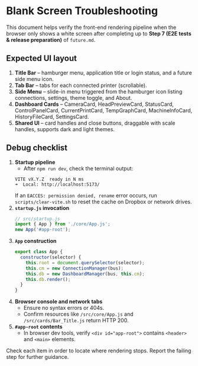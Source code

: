 # Blank Screen Troubleshooting

This document helps verify the front-end rendering pipeline when the browser only shows a white screen after completing up to **Step 7 (E2E tests & release preparation)** of `future.md`.

## Expected UI layout

1. **Title Bar** – hamburger menu, application title or login status, and a future side menu icon.
2. **Tab Bar** – tabs for each connected printer (scrollable).
3. **Side Menu** – slide-in menu triggered from the hamburger icon listing connections, settings, theme toggle, and About.
4. **Dashboard Cards** – CameraCard, HeadPreviewCard, StatusCard, ControlPanelCard, CurrentPrintCard, TempGraphCard, MachineInfoCard, HistoryFileCard, SettingsCard.
5. **Shared UI** – card handles and close buttons, draggable with scale handles, supports dark and light themes.

## Debug checklist

1. **Startup pipeline**
   - After `npm run dev`, check the terminal output:
    ```
    VITE vX.Y.Z  ready in N ms
    ➜  Local: http://localhost:5173/
    ```
    If an `EACCES: permission denied, rename` error occurs, run
    `scripts/clear-vite.sh` to reset the cache on Dropbox or network drives.
2. **`startup.js` invocation**
   ```js
   // src/startup.js
   import { App } from './core/App.js';
   new App('#app-root');
   ```
3. **`App` construction**
   ```js
   export class App {
     constructor(selector) {
       this.root = document.querySelector(selector);
       this.cm = new ConnectionManager(bus);
       this.db = new DashboardManager(bus, this.cm);
       this.db.render();
     }
   }
   ```
4. **Browser console and network tabs**
   - Ensure no syntax errors or 404s.
   - Confirm resources like `/src/core/App.js` and `/src/cards/Bar_Title.js` return HTTP 200.
5. **`#app-root` contents**
   - In browser dev tools, verify `<div id="app-root">` contains `<header>` and `<main>` elements.

Check each item in order to locate where rendering stops. Report the failing step for further guidance.
